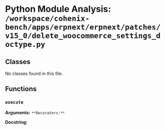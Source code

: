 # Python Module Analysis: `/workspace/cohenix-bench/apps/erpnext/erpnext/patches/v15_0/delete_woocommerce_settings_doctype.py`

## Classes

No classes found in this file.


## Functions

### `execute`
**Arguments:** ``
**Decorators:** ``

**Docstring:**
```

```

